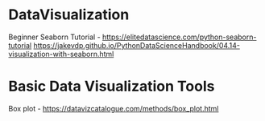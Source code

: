 # DataVisualization

Beginner Seaborn Tutorial - https://elitedatascience.com/python-seaborn-tutorial
https://jakevdp.github.io/PythonDataScienceHandbook/04.14-visualization-with-seaborn.html

# Basic Data Visualization Tools
Box plot - https://datavizcatalogue.com/methods/box_plot.html
